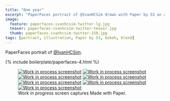 ```yaml
---
title: "One year"
excerpt: "PaperFaces portrait of @IvanHCSim drawn with Paper by 53 on an iPad."
image: 
  feature: paperfaces-ivanhcsim-twitter-lg.jpg
  teaser: paperfaces-ivanhcsim-twitter-teaser.jpg
  thumb: paperfaces-ivanhcsim-twitter-150.jpg
tags: [portrait, illustration, Paper by 53, bokeh, blend]
---
```


PaperFaces portrait of [@IvanHCSim](http://twitter.com/IvanHCSim).

{% include boilerplate/paperfaces-4.html %}

<figure class="third">
  <a href="{{ site.url }}/images/paperfaces-ivanhcsim-process-1-lg.jpg"><img src="{{ site.url }}/images/paperfaces-ivanhcsim-process-1-600.jpg" alt="Work in process screenshot"></a>
  <a href="{{ site.url }}/images/paperfaces-ivanhcsim-process-2-lg.jpg"><img src="{{ site.url }}/images/paperfaces-ivanhcsim-process-2-600.jpg" alt="Work in process screenshot"></a>
  <a href="{{ site.url }}/images/paperfaces-ivanhcsim-process-3-lg.jpg"><img src="{{ site.url }}/images/paperfaces-ivanhcsim-process-3-600.jpg" alt="Work in process screenshot"></a>
  <a href="{{ site.url }}/images/paperfaces-ivanhcsim-process-4-lg.jpg"><img src="{{ site.url }}/images/paperfaces-ivanhcsim-process-4-600.jpg" alt="Work in process screenshot"></a>
  <a href="{{ site.url }}/images/paperfaces-ivanhcsim-process-5-lg.jpg"><img src="{{ site.url }}/images/paperfaces-ivanhcsim-process-5-600.jpg" alt="Work in process screenshot"></a>
  <a href="{{ site.url }}/images/paperfaces-ivanhcsim-process-6-lg.jpg"><img src="{{ site.url }}/images/paperfaces-ivanhcsim-process-6-600.jpg" alt="Work in process screenshot"></a>
  <a href="{{ site.url }}/images/paperfaces-ivanhcsim-process-7-lg.jpg"><img src="{{ site.url }}/images/paperfaces-ivanhcsim-process-7-600.jpg" alt="Work in process screenshot"></a>
  <figcaption>Work in progress screen captures Made with Paper.</figcaption>
</figure>
